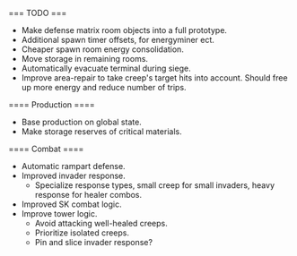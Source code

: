 === TODO ===
- Make defense matrix room objects into a full prototype.
- Additional spawn timer offsets, for energyminer ect.
- Cheaper spawn room energy consolidation.
- Move storage in remaining rooms.
- Automatically evacuate terminal during siege.
- Improve area-repair to take creep's target hits into account. Should free up more energy and reduce number of trips.


==== Production ====
- Base production on global state.
- Make storage reserves of critical materials.

==== Combat ====
- Automatic rampart defense.
- Improved invader response.
    - Specialize response types, small creep for small invaders, heavy response for healer combos.
- Improved SK combat logic.
- Improve tower logic.
    - Avoid attacking well-healed creeps.
    - Prioritize isolated creeps.
    - Pin and slice invader response?
